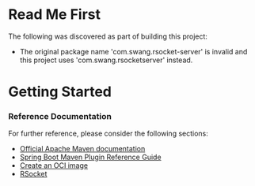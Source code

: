 # Read Me First
The following was discovered as part of building this project:

* The original package name 'com.swang.rsocket-server' is invalid and this project uses 'com.swang.rsocketserver' instead.

# Getting Started

### Reference Documentation
For further reference, please consider the following sections:

* [Official Apache Maven documentation](https://maven.apache.org/guides/index.html)
* [Spring Boot Maven Plugin Reference Guide](https://docs.spring.io/spring-boot/docs/2.7.8/maven-plugin/reference/html/)
* [Create an OCI image](https://docs.spring.io/spring-boot/docs/2.7.8/maven-plugin/reference/html/#build-image)
* [RSocket](https://rsocket.io/)

